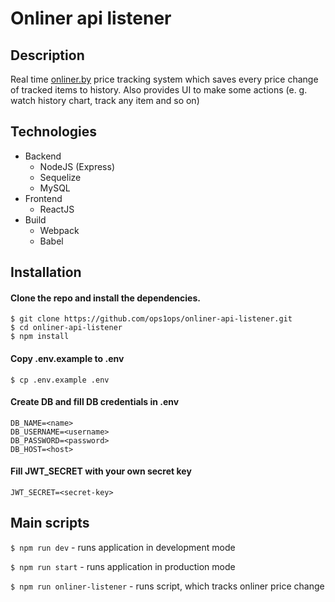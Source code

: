 # Onliner api listener
## Description
Real time [onliner.by](https://onliner.by) price tracking system which saves every price change of tracked items to history. Also provides UI to make some actions (e. g. watch history chart, track any item and so on)
## Technologies
- Backend
  - NodeJS (Express)
  - Sequelize
  - MySQL
- Frontend
  - ReactJS
- Build
  - Webpack
  - Babel
## Installation
#### Clone the repo and install the dependencies.
```
$ git clone https://github.com/ops1ops/onliner-api-listener.git
$ cd onliner-api-listener
$ npm install
```
#### Copy .env.example to .env 
```
$ cp .env.example .env
```
#### Create DB and fill DB credentials in .env
```
DB_NAME=<name>
DB_USERNAME=<username>
DB_PASSWORD=<password>
DB_HOST=<host>
```
#### Fill JWT_SECRET with your own secret key
```
JWT_SECRET=<secret-key>
```
## Main scripts
`$ npm run dev` - runs application in development mode

`$ npm run start` - runs application in production mode

`$ npm run onliner-listener` - runs script, which tracks onliner price change
